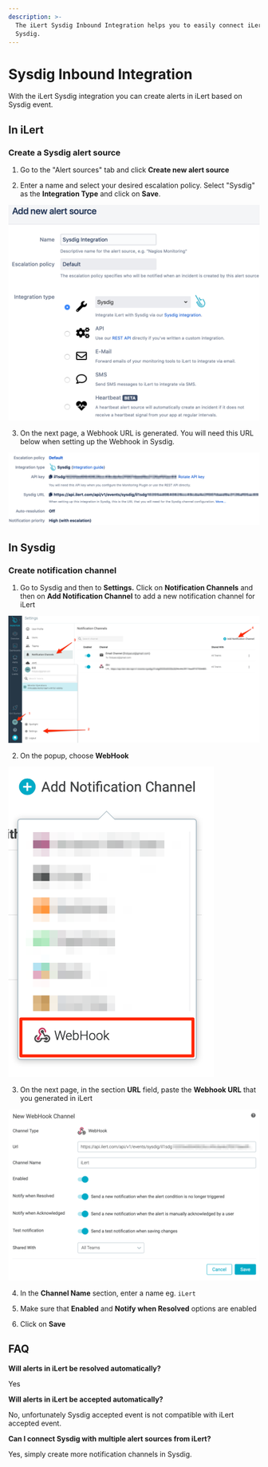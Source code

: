 ```yaml
---
description: >-
  The iLert Sysdig Inbound Integration helps you to easily connect iLert with
  Sysdig.
---
```


# Sysdig Inbound Integration

With the iLert Sysdig integration you can create alerts in iLert based on Sysdig event.

## In iLert <a id="in-ilert"></a>

### Create a Sysdig alert source <a id="create-alert-source"></a>

1. Go to the "Alert sources" tab and click **Create new alert source**

2. Enter a name and select your desired escalation policy. Select "Sysdig" as the **Integration Type** and click on **Save**.

![](../../.gitbook/assets/ilert%20%282%29.png)

3. On the next page, a Webhook URL is generated. You will need this URL below when setting up the Webhook in Sysdig.

![](../../.gitbook/assets/ilert%20%285%29.png)

## In Sysdig <a id="in-topdesk"></a>

### Create notification channel <a id="create-action-sequences"></a>

1. Go to Sysdig and then to **Settings.** Click on **Notification Channels** and then on **Add Notification Channel** to add a new notification channel for iLert

![](../../.gitbook/assets/notifications_-_settings_-_sysdig.png)

2. On the popup, choose **WebHook**

![](../../.gitbook/assets/banners_and_alerts_and_notifications_-_settings_-_sysdig.png)

3. On the next page, in the section **URL** field, paste the **Webhook URL** that you generated in iLert

![](../../.gitbook/assets/new_channel_-_notifications_-_settings_-_sysdig.png)

4. In the **Channel Name** section, enter a name eg. `iLert`

5. Make sure that **Enabled** and **Notify when Resolved** options are enabled

12. Click on **Save**

## FAQ <a id="faq"></a>

**Will alerts in iLert be resolved automatically?**

Yes

**Will alerts in iLert be accepted automatically?**

No, unfortunately Sysdig accepted event is not compatible with iLert accepted event.

**Can I connect Sysdig with multiple alert sources from iLert?**

Yes, simply create more notification channels in Sysdig.

